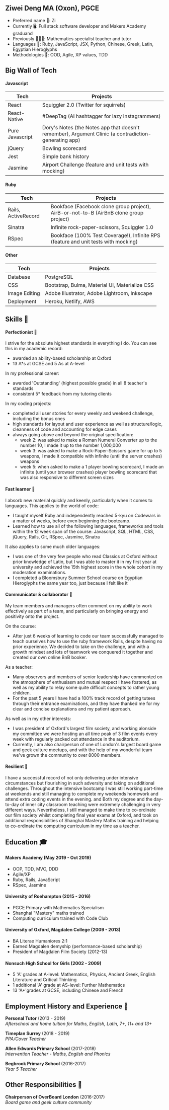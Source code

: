 ## Ziwei Deng MA (Oxon), PGCE 

- Preferred name 🐝: Zi 
- Currently 🖥️: Full stack software developer and Makers Academy graduand 
- Previously 👩🏻‍🏫: Mathematics specialist teacher and tutor 
- Languages 💬: Ruby, JavaScript, JSX, Python, Chinese, Greek, Latin, Egyptian Hieroglyphs
- Methodologies 🔬: OOD, Agile, XP values, TDD 

## Big Wall of Tech

#### Javascript

| Tech | Projects |
|-------------------------|-----------------------------------|
| React | Squiggler 2.0 (Twitter for squirrels) |
| React-Native | #DeepTag (AI hashtagger for lazy instagrammers) |
| Pure Javascript | Dory's Notes (the Notes app that doesn't remember), Argument Clinic (a contradiction-generating app) |
| jQuery | Bowling scorecard |
| Jest | Simple bank history |
| Jasmine | Airport Challenge (feature and unit tests with mocking)|


#### Ruby

| Tech | Projects |
|-------------------------|-----------------------------------|
| Rails, ActiveRecord | Bookface (Facebook clone group project), AirB-or-not-to-B (AirBnB clone group project) |
| Sinatra | Infinite rock-paper-scissors, Squiggler 1.0 |
| RSpec | Bookface (100% Test Coverage!), Infinite RPS (feature and unit tests with mocking)|

#### Other
| Tech | Projects |
|-------------------------|-----------------------------------|
| Database | PostgreSQL |
| CSS | Bootstrap, Bulma, Material UI, Materialize CSS |
| Image Editing | Adobe Illustrator, Adobe Lightroom, Inkscape |
| Deployment | Heroku, Netlify, AWS |


## Skills 🤹

#### Perfectionist 💯

I strive for the absolute highest standards in everything I do. You can see this in my academic record:
- awarded an ability-based scholarship at Oxford
- 13 A*s at GCSE and 5 As at A-level

In my professional career:
- awarded 'Outstanding' (highest possible grade) in all 8 teacher's standards
- consistent 5* feedback from my tutoring clients

In my coding projects:
- completed all user stories for every weekly and weekend challenge, including the bonus ones
- high standards for layout and user experience as well as structure/logic, cleanness of code and accounting for edge cases
- always going above and beyond the original specification: 
  - week 2: was asked to make a Roman Numeral Converter up to the number 10, I made it up to the number 1,000,000
  - week 3: was asked to make a Rock-Paper-Scissors game for up to 5 weapons, I made it compatible with infinite (until the server crashes) weapons
  - week 5: when asked to make a 1 player bowling scorecard, I made an infinite (until your browser crashes) player bowling scorecard that was also responsive to different screen sizes
 

#### Fast learner 🧽

I absorb new material quickly and keenly, particularly when it comes to languages. This applies to the world of code:
- I taught myself Ruby and independently reached 5-kyu on Codewars in a matter of weeks, before even beginning the bootcamp.
- Learned how to use all of the following languages, frameworks and tools within the 12 week span of the course: Javascript, SQL, HTML, CSS, jQuery, Rails, Git, RSpec, Jasmine, Sinatra 

It also applies to some much older languages:
- I was one of the very few people who read Classics at Oxford without prior knowledge of Latin, but I was able to master it in my first year at university and achieved the 15th highest score in the whole cohort in my moderation examinations. 
- I completed a Bloomsbury Summer School course on Egyptian Hieroglyphs the same year too, just because I felt like it

#### Communicator & collaborator 👥

My team members and managers often comment on my ability to work effectively as part of a team, and particularly on bringing energy and positivity onto the project. 

On the course:
- After just 6 weeks of learning to code our team successfully managed to teach ourselves how to use the ruby framework Rails, despite having no prior experience. We decided to take on the challenge, and with a growth mindset and lots of teamwork we conquered it together and created our own online BnB booker.

As a teacher:
- Many observers and members of senior leadership have commented on the atmosphere of enthusiasm and mutual respect I have fostered, as well as my ability to relay some quite difficult concepts to rather young children.
- For the past 5 years I have had a 100% track record of getting tutees through their entrance examinations, and they have thanked me for my clear and concise explanations and my patient approach.

As well as in my other interests:
- I was president of Oxford's largest film society, and working alonside my committee we were hosting an all time peak of 3 film events every week with regularly packed out attendance in the auditorium.
- Currently, I am also chairperson of one of London's largest board game and geek culture meetups, and with the help of my wonderful team we've grown the community to over 8000 members.

#### Resilient 💎

I have a successful record of not only delivering under intensive circumstances but flourishing in such adversity and taking on additional challenges. Throughout the intensive bootcamp I was still working part-time at weekends and still managing to complete my weekends homework and attend extra coding events in the evening. and Both my degree and the day-to-day of inner city classroom teaching were extremely challenging in very different ways. Nevertheless, I still managed to make time to co-ordinate our film society whilst completing final year exams at Oxford, and took on additional responsibilities of Shanghai Mastery Maths training and helping to co-ordinate the computing curriculum in my time as a teacher. 


## Education 🎓

#### Makers Academy (May 2019 - Oct 2019)
- OOP, TDD, MVC, DDD
- Agile/XP
- Ruby, Rails, JavaScript
- RSpec, Jasmine

#### University of Roehampton  (2015 - 2016)
- PGCE Primary with Mathematics Specialism
- Shanghai "Mastery" maths trained
- Computing curriculum trained with Code Club

#### University of Oxford, Magdalen College (2009 - 2013)
- BA Literae Humaniores 2:1
- Earned Magdalen demyship (performance-based scholarship)
- President of Magdalen Film Society (2012-13)

#### Nonsuch High School for Girls (2002 - 2009)
- 5 'A' grades at A-level: Mathematics, Physics, Ancient Greek, English Literature and Critical Thinking
- 1 additional 'A' grade at AS-level: Further Mathematics
- 13 'A*'grades at GCSE, including Chinese and French

## Employment History and Experience 💼

**Personal Tutor** (2013 - 2019)    
*Afterschool and home tuition for Maths, English, Latin, 7+, 11+ and 13+*

**Timeplan Surrey** (2018 - 2019)   
*PPA/Cover Teacher*  

**Allen Edwards Primary School** (2017-2018)   
*Intervention Teacher - Maths, English and Phonics*  

**Begbrook Primary School** (2016-2017)   
*Year 5 Teacher* 
 
## Other Responsibilities 🎉

**Chairperson of OverBoard London** (2016-2017)   
*Board game and geek culture community* 
